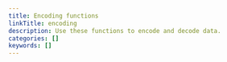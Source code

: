 ```yaml
---
title: Encoding functions
linkTitle: encoding
description: Use these functions to encode and decode data.
categories: []
keywords: []
---
```

